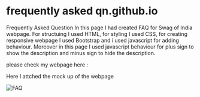 # frequently asked qn.github.io
 Frequently Asked Question
 In this page I had created FAQ for Swag of India webpage. For structuing I used HTML, for styling I used CSS, for creating responsive webpage I used Bootstrap and i used javascript for adding behaviour. Moreover in this page I used javascript behaviour for plus sign to show the description and minus sign to hide the description.
 
 please check my webpage here : 

Here I attched the mock up of the webpage 

![FAQ](https://user-images.githubusercontent.com/76697341/126239733-aec477e0-aa8d-46d5-8500-1e8284cc9ce4.png)
